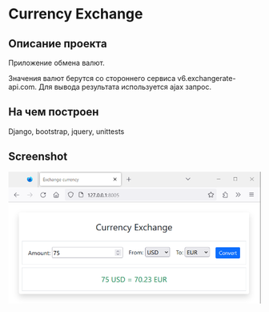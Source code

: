 # Currency Exchange

## Описание проекта

Приложение обмена валют.

Значения валют берутся со стороннего сервиса v6.exchangerate-api.com. Для вывода результата используется ajax запрос.

## На чем построен

Django, bootstrap, jquery, unittests

## Screenshot

![Screenshot_1](/screenshots/currency_converter.png)
